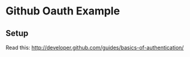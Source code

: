 # Github Oauth Example

## Setup

Read this:
http://developer.github.com/guides/basics-of-authentication/
